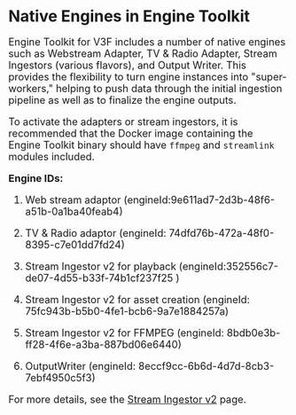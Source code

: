<style>
     p, ul, ol, li { font-size: 18px !important;}
</style>

# Native Engines in Engine Toolkit

Engine Toolkit for V3F includes a number of native engines such as Webstream Adapter, TV & Radio Adapter, Stream Ingestors (various flavors), and Output Writer. This provides the flexibility to turn engine instances into "super-workers," helping to push data through the initial ingestion pipeline as well as to finalize the engine outputs.

To activate the adapters or stream ingestors, it is recommended that the Docker image containing the Engine Toolkit binary should have `ffmpeg` and `streamlink` modules included. <!-- INTERNAL Internal engines built by Veritone engineers should include these applications and add them to the system path if not installed properly (e.g. via apt-get or apk add). -->

**Engine IDs:**

1. Web stream adaptor (engineId:9e611ad7-2d3b-48f6-a51b-0a1ba40feab4)

2. TV & Radio adaptor (engineId: 74dfd76b-472a-48f0-8395-c7e01dd7fd24)

3. Stream Ingestor v2 for playback (engineId:352556c7-de07-4d55-b33f-74b1cf237f25 )

4. Stream Ingestor v2 for asset creation (engineId: 75fc943b-b5b0-4fe1-bcb6-9a7e1884257a)

5. Stream Ingestor v2 for FFMPEG (engineId: 8bdb0e3b-ff28-4f6e-a3ba-887bd06e6440)

6. OutputWriter (engineId: 8eccf9cc-6b6d-4d7d-8cb3-7ebf4950c5f3)

For more details, see the [Stream Ingestor v2](overview/aiWARE-in-depth/stream-ingestor) page.

